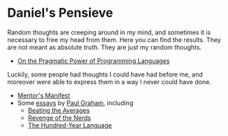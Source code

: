 # Daniel's Pensieve

Random thoughts are creeping around in my mind, and sometimes it is necessary to free my head from
them.  Here you can find the results.  They are not meant as absolute truth.  They are just my
random thoughts.

* [On the Pragmatic Power of Programming Languages](pensieve/pragmatic-power)

Luckily, some people had thoughts I could have had before me, and moreover were able to express them
in a way I never could have done.

* [Mentor's Manifest](pensieve/hacker)
* Some [essays](http://paulgraham.com/articles.html) by [Paul Graham](http://www.paulgraham.com),
  including
  * [Beating the Averages](http://paulgraham.com/avg.html)
  * [Revenge of the Nerds](http://paulgraham.com/icad.html)
  * [The Hundred-Year Language](http://paulgraham.com/hundred.html)
